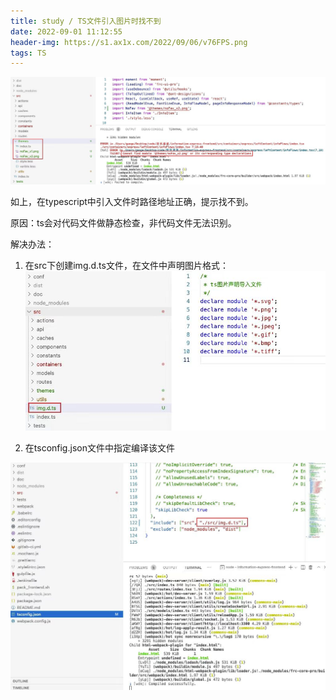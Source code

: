 ```yaml
---
title: study / TS文件引入图片时找不到
date: 2022-09-01 11:12:55
header-img: https://s1.ax1x.com/2022/09/06/v76FPS.png
tags: TS
---
```


![](220901-1/01.jpg)

如上，在typescript中引入文件时路径地址正确，提示找不到。

原因：ts会对代码文件做静态检查，非代码文件无法识别。

解决办法：
1. 在src下创建img.d.ts文件，在文件中声明图片格式：
![](220901-1/02.jpg)

2. 在tsconfig.json文件中指定编译该文件

![](220901-1/03.jpg)